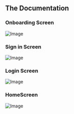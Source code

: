 ## The Documentation

### Onboarding Screen
![Image](https://github.com/user-attachments/assets/eeaa1a1d-f0e8-4bd9-8139-e6134ee2c70b)

### Sign in Screen
![Image](https://github.com/user-attachments/assets/1ac972a6-647d-4b67-91ea-e5f9762f2c8c)

### Login Screen
![Image](https://github.com/user-attachments/assets/3017be87-4d3d-4785-9e5d-2eab3acab6b0)

### HomeScreen
![Image](https://github.com/user-attachments/assets/337ce261-482a-45c7-85d2-1f75750f1a2e)
